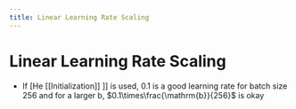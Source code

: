 ```yaml
---
title: Linear Learning Rate Scaling
---
```


# Linear Learning Rate Scaling
- If [He [[Initialization]] ]] is used, 0.1 is a good learning rate for batch size 256 and for a larger b, $0.1\times\frac{\mathrm{b}}{256}$ is okay




